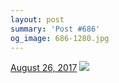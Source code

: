 ```yaml
---
layout: post
summary: 'Post #686'
og_image: 686-1280.jpg
---
```


<p>
  <time>
    <a href="/686">August 26, 2017</a>
  </time>
  <a href="/686">
    <img src="{{ site.assets_url }}/686-640.jpg" srcset="{{ site.assets_url }}/686-320.jpg 320w, {{ site.assets_url }}/686-640.jpg 640w, {{ site.assets_url }}/686-960.jpg 960w, {{ site.assets_url }}/686-1280.jpg 1280w" sizes="(min-width: 700px) 50vw, calc(100vw - 2rem)" />
  </a>
</p>
